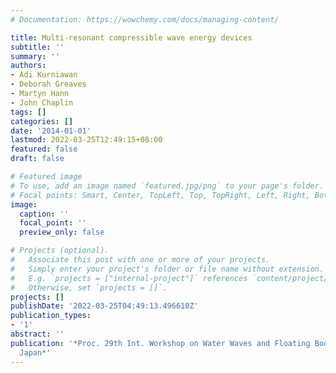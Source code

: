 ```yaml
---
# Documentation: https://wowchemy.com/docs/managing-content/

title: Multi-resonant compressible wave energy devices
subtitle: ''
summary: ''
authors:
- Adi Kurniawan
- Deborah Greaves
- Martyn Hann
- John Chaplin
tags: []
categories: []
date: '2014-01-01'
lastmod: 2022-03-25T12:49:15+08:00
featured: false
draft: false

# Featured image
# To use, add an image named `featured.jpg/png` to your page's folder.
# Focal points: Smart, Center, TopLeft, Top, TopRight, Left, Right, BottomLeft, Bottom, BottomRight.
image:
  caption: ''
  focal_point: ''
  preview_only: false

# Projects (optional).
#   Associate this post with one or more of your projects.
#   Simply enter your project's folder or file name without extension.
#   E.g. `projects = ["internal-project"]` references `content/project/deep-learning/index.md`.
#   Otherwise, set `projects = []`.
projects: []
publishDate: '2022-03-25T04:49:13.496610Z'
publication_types:
- '1'
abstract: ''
publication: '*Proc. 29th Int. Workshop on Water Waves and Floating Bodies, Osaka,
  Japan*'
---
```

